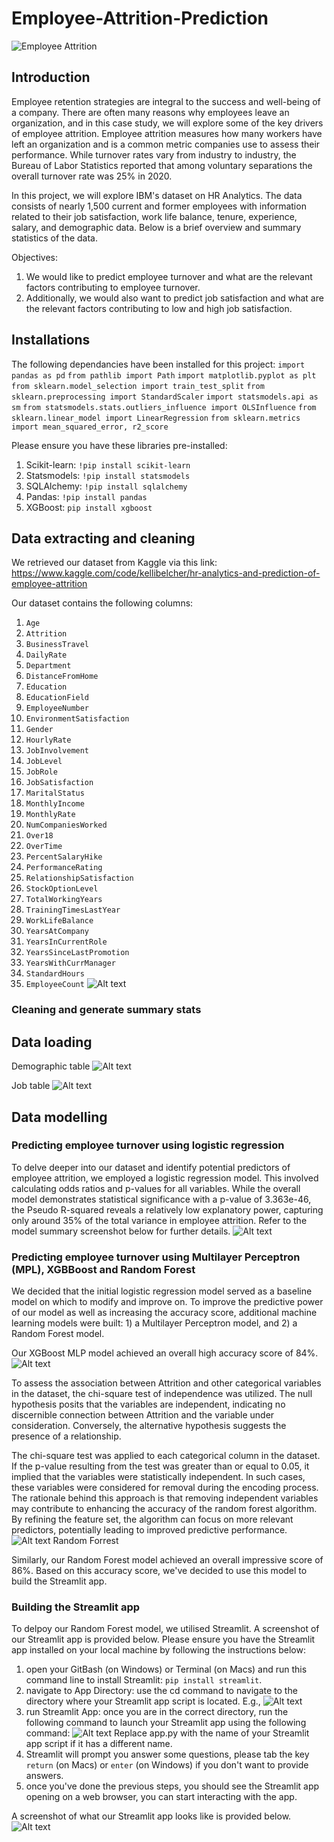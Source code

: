 # Employee-Attrition-Prediction
![Employee Attrition](https://whatfix.com/blog/wp-content/uploads/2022/09/employee-churn.png)

## Introduction
Employee retention strategies are integral to the success and well-being of a company. There are often many reasons why employees leave an organization, and in this case study, we will explore some of the key drivers of employee attrition. Employee attrition measures how many 
workers have left an organization and is a common metric companies use to assess their performance. While turnover rates vary from industry to industry, the Bureau of Labor Statistics reported that among voluntary separations the overall turnover rate was 25% in 2020.

In this project, we will explore IBM's dataset on HR Analytics. The data consists of nearly 1,500 current and former employees with information related to their job satisfaction, work life balance, tenure, experience, salary, and demographic data. Below is a brief overview and summary statistics of the data.

Objectives:
1. We would like to predict employee turnover and what are the 
relevant factors contributing to employee turnover.
2. Additionally, we would also want to predict job satisfaction and what
are the relevant factors contributing to low and high job satisfaction.

## Installations
The following dependancies have been installed for this project:
`import pandas as pd`
`from pathlib import Path`
`import matplotlib.pyplot as plt`
`from sklearn.model_selection import train_test_split`
`from sklearn.preprocessing import StandardScaler`
`import statsmodels.api as sm`
`from statsmodels.stats.outliers_influence import OLSInfluence`
`from sklearn.linear_model import LinearRegression`
`from sklearn.metrics import mean_squared_error, r2_score`

Please ensure you have these libraries pre-installed:
1) Scikit-learn: `!pip install scikit-learn`
2) Statsmodels: `!pip install statsmodels`
3) SQLAlchemy: `!pip install sqlalchemy`
4) Pandas: `!pip install pandas`
5) XGBoost: `pip install xgboost`

## Data extracting and cleaning
We retrieved our dataset from Kaggle via this link: https://www.kaggle.com/code/kellibelcher/hr-analytics-and-prediction-of-employee-attrition

Our dataset contains the following columns:
1. `Age`
2. `Attrition`
3. `BusinessTravel`
4. `DailyRate`
5. `Department`
6. `DistanceFromHome`
7. `Education`
8. `EducationField`
9. `EmployeeNumber`
10. `EnvironmentSatisfaction`
11. `Gender`
12. `HourlyRate`
13. `JobInvolvement`
14. `JobLevel`
15. `JobRole`
16. `JobSatisfaction`
17. `MaritalStatus`
18. `MonthlyIncome`
19. `MonthlyRate`
20. `NumCompaniesWorked`
21. `Over18`
22. `OverTime`
23. `PercentSalaryHike`
24. `PerformanceRating`
25. `RelationshipSatisfaction`
26. `StockOptionLevel`
27. `TotalWorkingYears`
28. `TrainingTimesLastYear`
29. `WorkLifeBalance`
30. `YearsAtCompany`
31. `YearsInCurrentRole`
32. `YearsSinceLastPromotion`
33. `YearsWithCurrManager`
34. `StandardHours`
35. `EmployeeCount`
![Alt text](<Screenshot 2024-01-04 at 9.14.56 pm.png>)
### Cleaning and generate summary stats

## Data loading
Demographic table
![Alt text](<Screenshot 2024-01-04 at 9.36.41 pm.png>)

Job table
![Alt text](<Screenshot 2024-01-04 at 9.37.49 pm.png>)


## Data modelling
### Predicting employee turnover using logistic regression
To delve deeper into our dataset and identify potential predictors of employee attrition, we employed a logistic regression model. This involved calculating odds ratios and p-values for all variables. While the overall model demonstrates statistical significance with a p-value of 3.363e-46, the Pseudo R-squared reveals a relatively low explanatory power, capturing only around 35% of the total variance in employee attrition. Refer to the model summary screenshot below for further details.
![Alt text](<Screenshot 2024-01-08 at 7.16.09 pm.png>)

### Predicting employee turnover using Multilayer Perceptron (MPL), XGBBoost and Random Forest
We decided that the initial logistic regression model served as a baseline model on which to modify and improve on. To improve the predictive power of our model as well as increasing the accuracy score, additional machine learning models were built: 1) a Multilayer Perceptron model, and 2) a Random Forest model. 

Our XGBoost MLP model achieved an overall high accuracy score of 84%. 
![Alt text](<Screenshot 2024-01-08 at 7.32.36 pm.png>)

To assess the association between Attrition and other categorical variables in the dataset, the chi-square test of independence was utilized. The null hypothesis posits that the variables are independent, indicating no discernible connection between Attrition and the variable under consideration. Conversely, the alternative hypothesis suggests the presence of a relationship.

The chi-square test was applied to each categorical column in the dataset. If the p-value resulting from the test was greater than or equal to 0.05, it implied that the variables were statistically independent. In such cases, these variables were considered for removal during the encoding process. The rationale behind this approach is that removing independent variables may contribute to enhancing the accuracy of the random forest algorithm. By refining the feature set, the algorithm can focus on more relevant predictors, potentially leading to improved predictive performance.
![Alt text](<Screenshot 2024-01-08 at 7.30.14 pm.png>) Random Forrest

Similarly, our Random Forest model achieved an overall impressive score of 86%. Based on this accuracy score, we've decided to use this model to build the Streamlit app. 

### Building the Streamlit app
To delpoy our Random Forest model, we utilised Streamlit. A screenshot of our Streamlit app is provided below. Please ensure you have the Streamlit app installed on your local machine by following the instructions below:
1) open your GitBash (on Windows) or Terminal (on Macs) and run this command line to install Streamlit: `pip install streamlit`.
2) navigate to App Directory: use the cd command to navigate to the directory where your Streamlit app script is located. E.g.,
![Alt text](<Screenshot 2024-01-08 at 8.27.47 pm.png>)
3) run Streamlit App: once you are in the correct directory, run the following command to launch your Streamlit app using the following command:
![Alt text](<Screenshot 2024-01-08 at 8.28.28 pm.png>)
Replace app.py with the name of your Streamlit app script if it has a different name.
4) Streamlit will prompt you answer some questions, please tab the key `return` (on Macs) or `enter` (on Windows) if you don't want to provide answers.
5) once you've done the previous steps, you should see the Streamlit app opening on a web browser, you can start interacting with the app.

A screenshot of what our Streamlit app looks like is provided below.
![Alt text](image.png)
